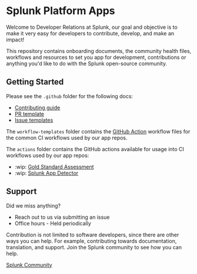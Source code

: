 # Splunk Platform Apps
Welcome to Developer Relations at Splunk, our goal and objective is to make it very easy for developers to contribute, develop, and make an impact!

This repository contains onboarding documents, the community health files, workflows and resources to set you app for development, contributions or anything you'd like to do with the Splunk open-source community.

## Getting Started

Please see the `.github` folder for the following docs:

 - [Contributing guide](.github/CONTRIBUTING.md)
 - [PR template](.github/PULL_REQUEST_TEMPLATE)
 - [Issue templates](.github/ISSUE_TEMPLATE)

The `workflow-templates` folder contains the [GitHub Action](https://docs.github.com/en/actions)
workflow files for the common CI workflows used by our app repos.

The `actions` folder contains the GitHub actions available for usage into CI workflows used by our app repos:

- :wip: [Gold Standard Assessment](./actions/goldstandard/README.md)
- :wip: [Splunk App Detector](./actions/splunk-apps-detector/README.md)

## Support
Did we miss anything?

- Reach out to us via submitting an issue
- Office hours - Held periodically

Contribution is not limited to software developers, since there are other ways you can help. For example, contributing towards documentation, translation, and support. Join the Splunk community to see how you can help.

[Splunk Community](https://docs.splunk.com/Documentation/Community/current/community/AboutCommunity)
